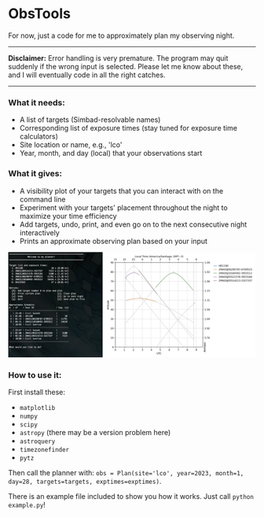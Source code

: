 # ObsTools

For now, just a code for me to approximately plan my observing night.

---

**Disclaimer:** Error handling is very premature. The program may quit suddenly if the wrong input is selected. Please let me know about these, and I will eventually code in all the right catches. 

---
### What it needs:
  - A list of targets (Simbad-resolvable names)
  - Corresponding list of exposure times (stay tuned for exposure time calculators)
  - Site location or name, e.g., 'lco'
  - Year, month, and day (local) that your observations start
  
### What it gives:
  - A visibility plot of your targets that you can interact with on the command line
  - Experiment with your targets' placement throughout the night to maximize your time efficiency
  - Add targets, undo, print, and even go on to the next consecutive night interactively
  - Prints an approximate observing plan based on your input

![Here is a demo image:](https://raw.githubusercontent.com/eholmbeck/ObsTools/main/data/planner_demo.png)

### How to use it:
First install these:
  - `matplotlib`
  - `numpy`
  - `scipy`
  - `astropy` (there may be a version problem here)
  - `astroquery`
  - `timezonefinder`
  - `pytz`
  
Then call the planner with:
  `obs = Plan(site='lco', year=2023, month=1, day=28, targets=targets, exptimes=exptimes)`.

There is an example file included to show you how it works. Just call `python example.py`!
